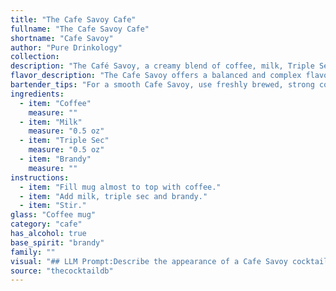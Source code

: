 ```yaml
---
title: "The Cafe Savoy Cafe"
fullname: "The Cafe Savoy Cafe"
shortname: "Cafe Savoy"
author: "Pure Drinkology"
collection:
description: "The Café Savoy, a creamy blend of coffee, milk, Triple Sec, and brandy, belongs to the Coffee Cocktail family. Its origin is likely rooted in the early 20th century, a time when coffee-based drinks were gaining popularity. The Savoy Hotel in London, known for its sophisticated atmosphere, could have been its namesake. "
flavor_description: "The Cafe Savoy offers a balanced and complex flavor profile. The coffee provides a rich, robust base, while the milk adds a creamy sweetness. The Triple Sec contributes citrusy notes and a subtle orange blossom aroma, perfectly complementing the brandy's warm, smooth character. The result is a sophisticated and satisfying drink that's both invigorating and comforting. "
bartender_tips: "For a smooth Cafe Savoy, use freshly brewed, strong coffee. Don't over-chill the milk – you want it cold, but not icy. When shaking, use a vigorous motion to ensure proper emulsification. Adjust the sweetness to your liking by adding simple syrup, but remember, the coffee should be the star. Garnish with a coffee bean or a sprinkle of cinnamon for a touch of elegance. "
ingredients:
  - item: "Coffee"
    measure: ""
  - item: "Milk"
    measure: "0.5 oz"
  - item: "Triple Sec"
    measure: "0.5 oz"
  - item: "Brandy"
    measure: ""
instructions:
  - item: "Fill mug almost to top with coffee."
  - item: "Add milk, triple sec and brandy."
  - item: "Stir."
glass: "Coffee mug"
category: "cafe"
has_alcohol: true
base_spirit: "brandy"
family: ""
visual: "## LLM Prompt:Describe the appearance of a Cafe Savoy cocktail, crafted with coffee, milk, Triple Sec, and brandy. Imagine you are holding a glass of this cocktail. What are the colors, textures, and layers you see? How does the light play off the surface? Consider the following elements in your description:* **Color:**  Is it a rich, dark brown? Does the milk create a layer of creaminess?  Are there any hints of orange from the Triple Sec?* **Texture:** Is it smooth and velvety? Does the coffee create a frothy layer on top? Are there any visible traces of ice?* **Layers:** Are there distinct layers, or does it blend seamlessly? * **Light:** Does the light reflect off the surface, creating a warm glow? * **Overall Impression:** What feeling does the appearance of the cocktail evoke? Warm, inviting, decadent? Please be descriptive and use vivid imagery in your response. "
source: "thecocktaildb"
---
```


